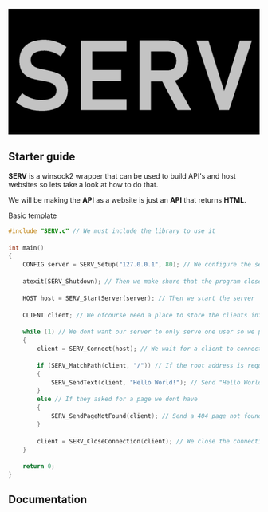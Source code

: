 ![img](https://github.com/smvd/SERV/blob/master/Logo.png)

## Starter guide
**SERV** is a winsock2 wrapper that can be used to build API's and host websites so lets take a look at how to do that.

We will be making the **API** as a website is just an **API** that returns **HTML**.

Basic template
```c
#include "SERV.c" // We must include the library to use it

int main()
{
	CONFIG server = SERV_Setup("127.0.0.1", 80); // We configure the server with an IP and PORT

	atexit(SERV_Shutdown); // Then we make shure that the program closes cleanly and doesnt leave any mess behind

	HOST host = SERV_StartServer(server); // Then we start the server

	CLIENT client; // We ofcourse need a place to store the clients info

	while (1) // We dont want our server to only serve one user so we put it in an infinite loop
	{
		client = SERV_Connect(host); // We wait for a client to connect to our server

		if (SERV_MatchPath(client, "/")) // If the root address is requested
		{
			SERV_SendText(client, "Hello World!"); // Send "Hello World!" to the client
		}
		else // If they asked for a page we dont have
		{
			SERV_SendPageNotFound(client); // Send a 404 page not found to the client
		}

		client = SERV_CloseConnection(client); // We close the connection once we are done
	}

	return 0;
}
```

## Documentation